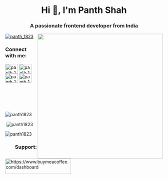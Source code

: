 <h1 align="center">Hi 👋, I'm Panth Shah</h1>
<h3 align="center">A passionate frontend developer from India</h3>
<img align="right" width="400px" src="https://camo.githubusercontent.com/c1dcb74cc1c1835b1d716f5051499a2814c683c806b15f04b0eba492863703e9/68747470733a2f2f63646e2e6472696262626c652e636f6d2f75736572732f3733303730332f73637265656e73686f74732f363538313234332f6176656e746f2e676966">




<p align="left"> <a href="https://twitter.com/panth_1823" target="blank"><img src="https://img.shields.io/twitter/follow/panth_1823?logo=twitter&style=for-the-badge" alt="panth_1823" /></a> </p>

<h3 align="left">Connect with me:</h3>
<p align="left">
<a href="https://twitter.com/panth_1823" target="blank"><img align="center" src="https://raw.githubusercontent.com/rahuldkjain/github-profile-readme-generator/master/src/images/icons/Social/twitter.svg" alt="panth_1823" height="30" width="40" /></a>
<a href="https://twitter.com/panth_1823" target="blank"><img align="center" src="https://raw.githubusercontent.com/rahuldkjain/github-profile-readme-generator/master/src/images/icons/Social/twitter.svg" alt="panth_1823" height="30" width="40" /></a>
<a href="https://twitter.com/panth_1823" target="blank"><img align="center" src="https://raw.githubusercontent.com/rahuldkjain/github-profile-readme-generator/master/src/images/icons/Social/twitter.svg" alt="panth_1823" height="30" width="40" /></a>
<a href="https://twitter.com/panth_1823" target="blank"><img align="center" src="https://raw.githubusercontent.com/rahuldkjain/github-profile-readme-generator/master/src/images/icons/Social/twitter.svg" alt="panth_1823" height="30" width="40" /></a>
</p>
<br>
</a></p><br><br>
<div align="left">
<p><img align="center" src="https://github-readme-stats.vercel.app/api/top-langs?username=panth1823&show_icons=true&locale=en&layout=compact&theme=tokyonight" alt="panth1823" /></p>
<p>&nbsp;<img align="center" src="https://github-readme-stats.vercel.app/api?username=panth1823&show_icons=true&locale=en&theme=tokyonight" alt="panth1823" /></p>
<p><img align="center" src="https://github-readme-streak-stats.herokuapp.com/?user=panth1823&theme=tokyonight" alt="panth1823" /></p>
</div>
<h3 align="right">Support:</h3>
<p><a href="https://www.buymeacoffee.com/https://www.buymeacoffee.com/dashboard"> <img align="left" src="https://cdn.buymeacoffee.com/buttons/v2/default-yellow.png" height="50" width="210" alt="https://www.buymeacoffee.com/dashboard" />


